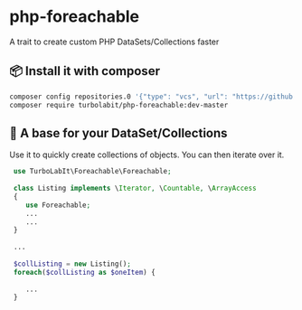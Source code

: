 # php-foreachable
A trait to create custom PHP DataSets/Collections faster


## 📦 Install it with composer

````bash
composer config repositories.0 '{"type": "vcs", "url": "https://github.com/TurboLabIt/php-foreachable.git", "no-api": true}'
composer require turbolabit/php-foreachable:dev-master
````

## 🔁 A base for your DataSet/Collections

Use it to quickly create collections of objects. You can then iterate over it.

````php
 use TurboLabIt\Foreachable\Foreachable;
 
 class Listing implements \Iterator, \Countable, \ArrayAccess
 {
    use Foreachable;
    ...
    ...
 }
 
 ...
 
 $collListing = new Listing();
 foreach($collListing as $oneItem) {
 
    ...
 }
````

